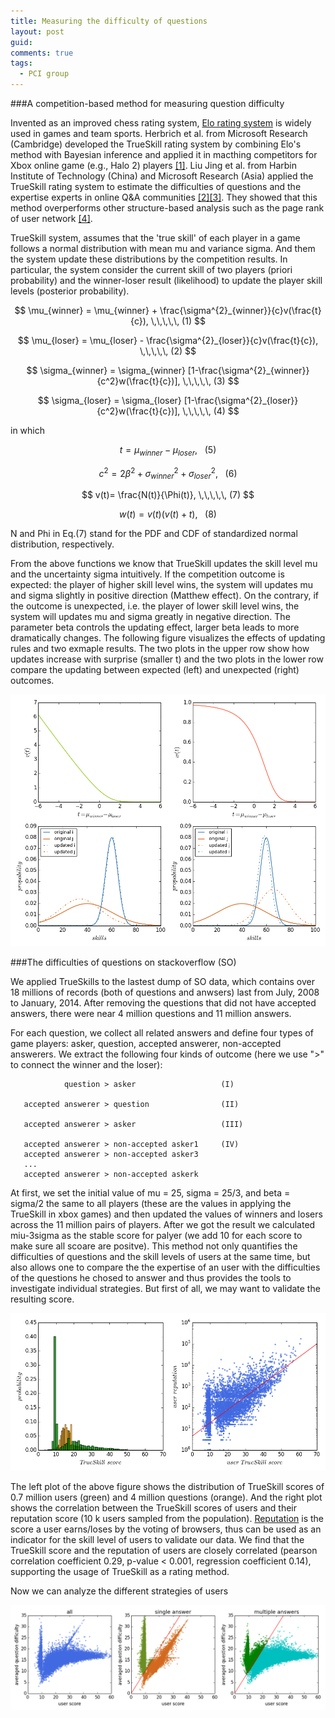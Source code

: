 ```yaml
---
title: Measuring the difficulty of questions
layout: post
guid:
comments: true
tags:
  - PCI group
---
```


###A competition-based method for measuring question difficulty

Invented as an improved chess rating system, [Elo rating system](http://en.wikipedia.org/wiki/Elo_rating_system) is widely used in games and team sports. Herbrich et al. from Microsoft Research (Cambridge) developed the TrueSkill rating system by combining Elo's method with Bayesian inference and applied it in macthing competitors for Xbox online game (e.g., Halo 2) players [[1]](http://papers.nips.cc/paper/3331-trueskill-through-time-revisiting-the-history-of-chess.pdf). Liu Jing et al. from Harbin Institute of Technology (China) and Microsoft Research (Asia) applied the TrueSkill rating system to estimate the difficulties of questions and the expertise experts in online Q&A communities [[2]](http://aclweb.org/anthology//D/D13/D13-1009.pdf)[[3]](http://dl.acm.org/citation.cfm?id=2009975). They showed that this method overperforms other structure-based analysis such as the page rank of user network [[4]](http://www.ladamic.com/papers/taskcn/YangICWSM2008TaskCn.pdf).


TrueSkill system, assumes that the 'true skill' of each player in a game follows a normal distribution with mean mu and variance sigma. And them the system update these distributions by the competition results. In particular, the system consider the current skill of two players (priori probability) and the winner-loser result (likelihood) to update the player skill levels (posterior probability). 

$$
\mu_{winner} = \mu_{winner} + \frac{\sigma^{2}_{winner}}{c}v(\frac{t}{c}), \,\,\,\,\,   (1)
$$

$$
\mu_{loser} = \mu_{loser} - \frac{\sigma^{2}_{loser}}{c}v(\frac{t}{c}), \,\,\,\,\,   (2)
$$

$$
\sigma_{winner} = \sigma_{winner} [1-\frac{\sigma^{2}_{winner}}{c^2}w(\frac{t}{c})], \,\,\,\,\,   (3)
$$

$$
\sigma_{loser} = \sigma_{loser} [1-\frac{\sigma^{2}_{loser}}{c^2}w(\frac{t}{c})], \,\,\,\,\,   (4)
$$

in which 

$$
t = \mu_{winner} - \mu_{loser}, \,\,\,\,\,   (5)
$$

$$
c^2 = 2\beta^2 + \sigma^{2}_{winner} + \sigma^{2}_{loser}, \,\,\,\,\,   (6)
$$

$$
v(t)= \frac{N(t)}{\Phi(t)}, \,\,\,\,\,   (7)
$$

$$
w(t)= v(t)(v(t)+t), \,\,\,\,\,   (8)
$$

N and Phi in Eq.(7) stand for the PDF and CDF of standardized normal distribution, respectively. 

From the above functions we know that TrueSkill updates the skill level mu and the uncertainty sigma intuitively. If the competition outcome is expected: the player of higher skill level wins, the system will updates mu and sigma slightly in positive direction (Matthew effect). On the contrary, if the outcome is unexpected, i.e. the player of lower skill level wins, the system will updates mu and sigma greatly in negative direction. The parameter beta controls the updating effect, larger beta leads to more dramatically changes. The following figure visualizes the effects of updating rules and two exmaple results. The two plots in the upper row show how updates increase with surprise (smaller t) and the two plots in the lower row compare the updating between expected (left) and unexpected (right) outcomes.

![demo](/media/files/2014-05-09-Measuring-the-difficulty-of-questions/demo.png)


###The difficulties of questions on stackoverflow (SO)

We applied TrueSkills to the lastest dump of SO data, which contains over 18 millions of records (both of questions and anwsers) last from July, 2008 to January, 2014. After removing the questions that did not have accepted answers, there were near 4 million questions and 11 million answers. 

For each question, we collect all related answers and define four types of game players: asker, question, accepted answerer, non-accepted answerers. We extract the following four kinds of outcome (here we use ">" to connect the winner and the loser):


				question > asker                   (I)
		        
	   accepted answerer > question                (II)
	   
       accepted answerer > asker                   (III)
	   
       accepted answerer > non-accepted asker1     (IV)
       accepted answerer > non-accepted asker3
       ...
       accepted answerer > non-accepted askerk

At first, we set the initial value of mu = 25, sigma = 25/3, and beta = sigma/2 the same to all players (these are the values in applying the TrueSkill in xbox games) and then updated the values of winners and losers across the 11 million pairs of players. After we got the result we calculated miu-3sigma as the stable score for palyer (we add 10 for each score to make sure all scoare are positve). This method not only quantifies the difficulties of questions and the skill levels of users at the same time, but also allows one to compare the the expertise of an user with the difficulties of the questions he chosed to answer and thus provides the tools to investigate individual strategies. But first of all, we may want to validate the resulting score. 

![rank](/media/files/2014-05-09-Measuring-the-difficulty-of-questions/rank.png)  

The left plot of the above figure shows the distribution of TrueSkill scores of 0.7 million users (green) and 4 million questions (orange). And the right plot shows the correlation between the TrueSkill scores of users and their reputation score (10 k users sampled from the population). [Reputation](http://stackoverflow.com/help/whats-reputation) is the score a user earns/loses by the voting of browsers, thus can be used as an indicator for the skill level of users to validate our data. We find that the TrueSkill score and the reputation of users are closely correlated (pearson correlation coefficient 0.29, p-value < 0.001, regression coefficient 0.14), supporting the usage of TrueSkill as a rating method. 

Now we can analyze the different strategies of users

![categories](/media/files/2014-05-09-Measuring-the-difficulty-of-questions/categories.png) 